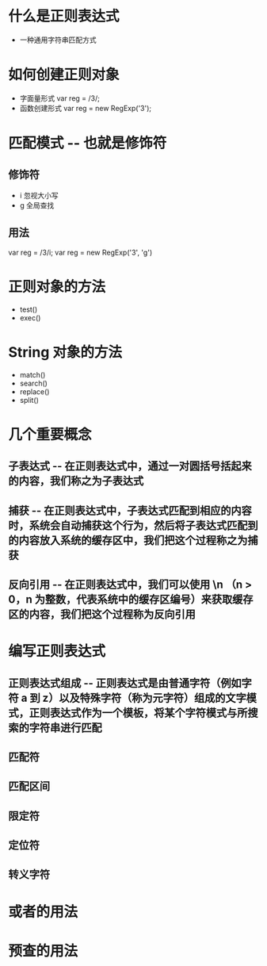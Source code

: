 # 什么是正则表达式
* 一种通用字符串匹配方式

# 如何创建正则对象
* 字面量形式 
var reg = /3/;
* 函数创建形式
var reg = new RegExp('3');

# 匹配模式 -- 也就是修饰符
## 修饰符
* i 忽视大小写
* g 全局查找
## 用法
var reg = /3/i;
var reg = new RegExp('3', 'g')

# 正则对象的方法
* test()
* exec()

# String 对象的方法
* match()
* search()
* replace()
* split()

# 几个重要概念
## 子表达式 -- 在正则表达式中，通过一对圆括号括起来的内容，我们称之为子表达式
## 捕获 -- 在正则表达式中，子表达式匹配到相应的内容时，系统会自动捕获这个行为，然后将子表达式匹配到的内容放入系统的缓存区中，我们把这个过程称之为捕获
## 反向引用 -- 在正则表达式中，我们可以使用 \n （n > 0，n 为整数，代表系统中的缓存区编号）来获取缓存区的内容，我们把这个过程称为反向引用

# 编写正则表达式
## 正则表达式组成 -- 正则表达式是由普通字符（例如字符 a 到 z）以及特殊字符（称为元字符）组成的文字模式，正则表达式作为一个模板，将某个字符模式与所搜索的字符串进行匹配
## 匹配符
## 匹配区间
## 限定符
## 定位符
## 转义字符

# 或者的用法

# 预查的用法
